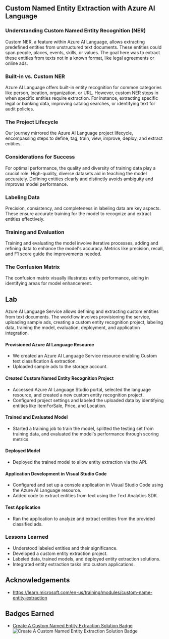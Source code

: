 ## Custom Named Entity Extraction with Azure AI Language

### Understanding Custom Named Entity Recognition (NER)

Custom NER, a feature within Azure AI Language, allows extracting predefined entities from unstructured text documents. These entities could span people, places, events, skills, or values. The goal here was to extract these entities from texts not in a known format, like legal agreements or online ads.

### Built-in vs. Custom NER

Azure AI Language offers built-in entity recognition for common categories like person, location, organization, or URL. However, custom NER steps in when specific entities require extraction. For instance, extracting specific legal or banking data, improving catalog searches, or identifying text for audit policies.

### The Project Lifecycle

Our journey mirrored the Azure AI Language project lifecycle, encompassing steps to define, tag, train, view, improve, deploy, and extract entities.

### Considerations for Success

For optimal performance, the quality and diversity of training data play a crucial role. High-quality, diverse datasets aid in teaching the model accurately. Defining entities clearly and distinctly avoids ambiguity and improves model performance.

### Labeling Data

Precision, consistency, and completeness in labeling data are key aspects. These ensure accurate training for the model to recognize and extract entities effectively.

### Training and Evaluation

Training and evaluating the model involve iterative processes, adding and refining data to enhance the model's accuracy. Metrics like precision, recall, and F1 score guide the improvements needed.

### The Confusion Matrix

The confusion matrix visually illustrates entity performance, aiding in identifying areas for model enhancement.

## Lab
Azure AI Language Service allows defining and extracting custom entities from text documents. The workflow involves provisioning the service, uploading sample ads, creating a custom entity recognition project, labeling data, training the model, evaluation, deployment, and application integration.

#### Provisioned Azure AI Language Resource
- We created an Azure AI Language Service resource enabling Custom text classification & extraction.
- Uploaded sample ads to the storage account.

#### Created Custom Named Entity Recognition Project
- Accessed Azure AI Language Studio portal, selected the language resource, and created a new custom entity recognition project.
- Configured project settings and labeled the uploaded data by identifying entities like ItemForSale, Price, and Location.

#### Trained and Evaluated Model
- Started a training job to train the model, splitted the testing set from training data, and evaluated the model's performance through scoring metrics.

#### Deployed Model
- Deployed the trained model to allow entity extraction via the API.

#### Application Development in Visual Studio Code
- Configured and set up a console application in Visual Studio Code using the Azure AI Language resource.
- Added code to extract entities from text using the Text Analytics SDK.

#### Test Application
- Ran the application to analyze and extract entities from the provided classified ads.

### Lessons Learned
- Understood labeled entities and their significance.
- Developed a custom entity extraction project.
- Labeled data, trained models, and deployed entity extraction solutions.
- Integrated entity extraction tasks into custom applications.

## Acknowledgements
- https://learn.microsoft.com/en-us/training/modules/custom-name-entity-extraction

## Badges Earned
- [Create A Custom Named Entity Extraction Solution Badge](https://learn.microsoft.com/api/achievements/share/en-us/JainAyushri-0042/PTWXQG54?sharingId=966CA24C5AD997DF) ![Create A Custom Named Entity Extraction Solution Badge](https://github.com/AJ1904/Microsoft-Ignite-Azure-AI-Language/assets/49027490/0d016556-bbb1-4a51-bb26-cc96cca65b11)

